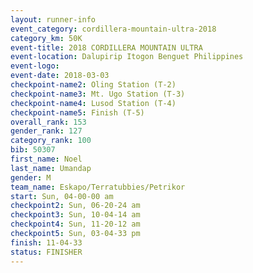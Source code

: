 ```yaml
---
layout: runner-info 
event_category: cordillera-mountain-ultra-2018 
category_km: 50K 
event-title: 2018 CORDILLERA MOUNTAIN ULTRA 
event-location: Dalupirip Itogon Benguet Philippines 
event-logo: 
event-date: 2018-03-03 
checkpoint-name2: Oling Station (T-2) 
checkpoint-name3: Mt. Ugo Station (T-3) 
checkpoint-name4: Lusod Station (T-4) 
checkpoint-name5: Finish (T-5) 
overall_rank: 153
gender_rank: 127
category_rank: 100
bib: 50307
first_name: Noel
last_name: Umandap
gender: M
team_name: Eskapo/Terratubbies/Petrikor
start: Sun, 04-00-00 am
checkpoint2: Sun, 06-20-24 am
checkpoint3: Sun, 10-04-14 am
checkpoint4: Sun, 11-20-12 am
checkpoint5: Sun, 03-04-33 pm
finish: 11-04-33
status: FINISHER
---
```

